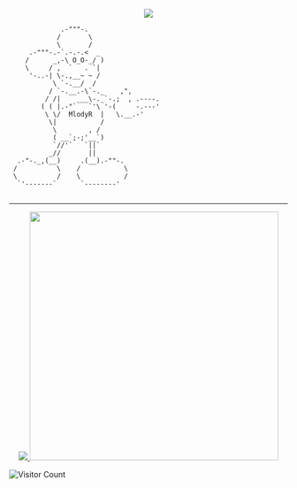 <p align="center">
  <img src="https://readme-typing-svg.herokuapp.com/?center=true&vCenter=true&color=016EEA&width=500&lines=Welcome+to+my+profil" />
</p>

```
             .-"""-.                                                                                              
            /       \
            \       /
     .-"""-.-`.-.-.<  _
    /      _,-\ O_O-_/ ) 
    \     / ,  `   . `|
     '-..-| \-.,__~ ~ /        
           \ `-.__/  /         
          / `-.__.-\`-._    ,",
         / /|    ___\-._`-.;  , .----.  
        ( ( |.-"`   `'\ '-(     -.---' 
         \ \/  MlodyR  |   \.__.-'
          \|           /     
           \        , /
           ( __`;-;'__`)
           `//'`   `||`
          _//       ||
  .-"-._,(__)     .(__).-""-.
 /          \    /           \
 \          /    \           /
  `'-------`      `--------'
                                                          
```

***

<div align="center">
  <a href="https://open.spotify.com/user/31736v4qswfudtvln6ekcpx7wjhy">
    <img src="https://spotify-github-profile.vercel.app/api/view?uid=31736v4qswfudtvln6ekcpx7wjhy&cover_image=true&theme=default&show_offline=false&background_color=121212&interchange=false&bar_color=53b14f&bar_color_cover=false)](https://github.com/kittinan/spotify-github-profile">
    <img width="450em" src="https://github-readme-stats.vercel.app/api/top-langs/?username=Ml0dyR&layout=compact&custom_title=Most%20used%20languages&langs_count=10&include_all_commits=true&hide_progress=false&hide_border=true&theme=dark&hide=">
  </a>
</div>


![Visitor Count](https://profile-counter.glitch.me/Ml0dyR/count.svg)

